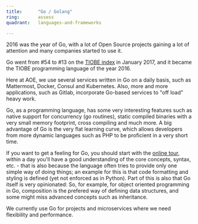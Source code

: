 ```yaml
---
title:      "Go / Golang"
ring:       assess
quadrant:   languages-and-frameworks

---
```


2016 was the year of Go, with a lot of Open Source projects gaining a lot of attention and many companies started to use it.

Go went from #54 to #13 on the [TIOBE index](http://www.tiobe.com/tiobe-index/) in January 2017, and it became the TIOBE programming language of the year 2016.

Here at AOE, we use several services written in Go on a daily basis, such as Mattermost, Docker, Consul and Kubernetes. Also, more and more applications, such as Gitlab, incorporate Go-based services to "off load" heavy work.

Go, as a programming language, has some very interesting features such as native support for concurrency (go routines), static compiled binaries with a very small memory footprint, cross compiling and much more. A big advantage of Go is the very flat learning curve, which allows developers from more dynamic languages such as PHP to be proficient in a very short time.

If you want to get a feeling for Go, you should start with the [online tour](https://tour.golang.org/welcome/1), within a day you'll have a good understanding of the core concepts, syntax, etc. - that is also because the language often tries to provide only one simple way of doing things; an example for this is that code formatting and styling is defined (yet not enforced as in Python). Part of this is also that Go itself is very opinionated: So, for example, for object oriented programming in Go, composition is the prefered way of defining data structures, and some might miss advanced concepts such as inheritance.

We currently use Go for projects and microservices where we need flexibility and performance.
